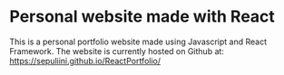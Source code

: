 Personal website made with React
==============

This is a personal portfolio website made using Javascript and React Framework. 
The website is currently hosted on Github at: https://sepuliini.github.io/ReactPortfolio/


